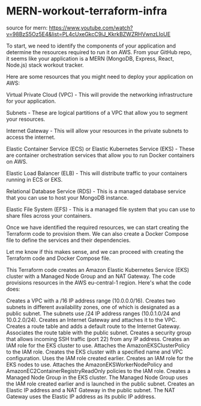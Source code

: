 # MERN-workout-terraform-infra
source for mern: https://www.youtube.com/watch?v=98BzS5Oz5E4&list=PL4cUxeGkcC9iJ_KkrkBZWZRHVwnzLIoUE


To start, we need to identify the components of your application and determine the resources required to run it on AWS. From your GitHub repo, it seems like your application is a MERN (MongoDB, Express, React, Node.js) stack workout tracker.

Here are some resources that you might need to deploy your application on AWS:

Virtual Private Cloud (VPC) - This will provide the networking infrastructure for your application.

Subnets - These are logical partitions of a VPC that allow you to segment your resources.

Internet Gateway - This will allow your resources in the private subnets to access the internet.

Elastic Container Service (ECS) or Elastic Kubernetes Service (EKS) - These are container orchestration services that allow you to run Docker containers on AWS.

Elastic Load Balancer (ELB) - This will distribute traffic to your containers running in ECS or EKS.

Relational Database Service (RDS) - This is a managed database service that you can use to host your MongoDB instance.

Elastic File System (EFS) - This is a managed file system that you can use to share files across your containers.

Once we have identified the required resources, we can start creating the Terraform code to provision them. We can also create a Docker Compose file to define the services and their dependencies.

Let me know if this makes sense, and we can proceed with creating the Terraform code and Docker Compose file.



This Terraform code creates an Amazon Elastic Kubernetes Service (EKS) cluster with a Managed Node Group and an NAT Gateway. The code provisions resources in the AWS eu-central-1 region. Here's what the code does:

Creates a VPC with a /16 IP address range (10.0.0.0/16).
Creates two subnets in different availability zones, one of which is designated as a public subnet. The subnets use /24 IP address ranges (10.0.1.0/24 and 10.0.2.0/24).
Creates an Internet Gateway and attaches it to the VPC.
Creates a route table and adds a default route to the Internet Gateway. Associates the route table with the public subnet.
Creates a security group that allows incoming SSH traffic (port 22) from any IP address.
Creates an IAM role for the EKS cluster to use.
Attaches the AmazonEKSClusterPolicy to the IAM role.
Creates the EKS cluster with a specified name and VPC configuration. Uses the IAM role created earlier.
Creates an IAM role for the EKS nodes to use.
Attaches the AmazonEKSWorkerNodePolicy and AmazonEC2ContainerRegistryReadOnly policies to the IAM role.
Creates a Managed Node Group in the EKS cluster. The Managed Node Group uses the IAM role created earlier and is launched in the public subnet.
Creates an Elastic IP address and a NAT Gateway in the public subnet. The NAT Gateway uses the Elastic IP address as its public IP address.
